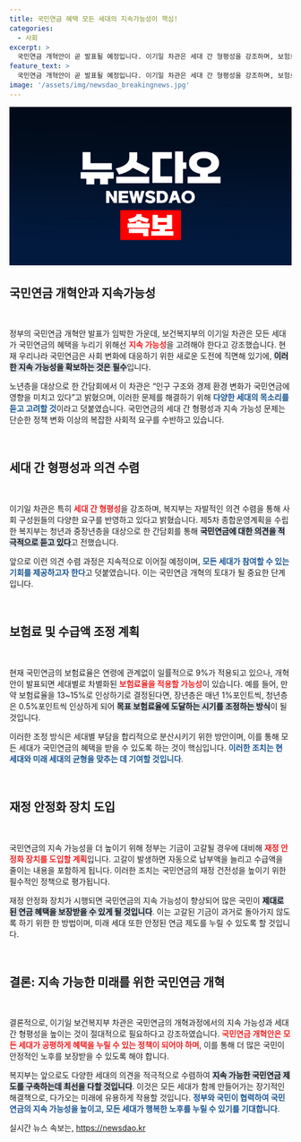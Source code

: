```yaml
---
title: 국민연금 혜택 모든 세대의 지속가능성이 핵심!
categories:
  - 사회
excerpt: >
  국민연금 개혁안이 곧 발표될 예정입니다. 이기일 차관은 세대 간 형평성을 강조하며, 보험료 인상 및 재정 안정화 장치 도입 계획을 밝혔습니다. 미래세대를 위한 지속 가능한 연금 시스템이 어떤 모습일지 주목해 보세요!
feature_text: >
  국민연금 개혁안이 곧 발표될 예정입니다. 이기일 차관은 세대 간 형평성을 강조하며, 보험료 인상 및 재정 안정화 장치 도입 계획을 밝혔습니다. 미래세대를 위한 지속 가능한 연금 시스템이 어떤 모습일지 주목해 보세요!
image: '/assets/img/newsdao_breakingnews.jpg'
---
```


<p><img src="/assets/img/newsdao_breakingnews.jpg" alt="koreaapp 속보" /></p>

<h2 data-ke-size="size26">국민연금 개혁안과 지속가능성</h2>

<p data-ke-size="size16">&nbsp;</p>

<p>정부의 국민연금 개혁안 발표가 임박한 가운데, 보건복지부의 이기일 차관은 모든 세대가 국민연금의 혜택을 누리기 위해선 <b><span style="color: #ee2323;">지속 가능성</span></b>을 고려해야 한다고 강조했습니다. 현재 우리나라 국민연금은 사회 변화에 대응하기 위한 새로운 도전에 직면해 있기에, <b><span style="background-color: #21538527;">이러한 지속 가능성을 확보하는 것은 필수</span></b>입니다. </p>

<p>노년층을 대상으로 한 간담회에서 이 차관은 “인구 구조와 경제 환경 변화가 국민연금에 영향을 미치고 있다”고 밝혔으며, 이러한 문제를 해결하기 위해 <b><span style="color: #1a5490;">다양한 세대의 목소리를 듣고 고려할 것</span></b>이라고 덧붙였습니다. 국민연금의 세대 간 형평성과 지속 가능성 문제는 단순한 정책 변화 이상의 복잡한 사회적 요구를 수반하고 있습니다.</p>

<p data-ke-size="size16">&nbsp;</p>

<h2 data-ke-size="size26">세대 간 형평성과 의견 수렴</h2>

<p data-ke-size="size16">&nbsp;</p>

<p>이기일 차관은 특히 <b><span style="color: #ee2323;">세대 간 형평성</span></b>을 강조하며, 복지부는 자발적인 의견 수렴을 통해 사회 구성원들의 다양한 요구를 반영하고 있다고 밝혔습니다. 제5차 종합운영계획을 수립한 복지부는 청년과 중장년층을 대상으로 한 간담회를 통해 <b><span style="background-color: #21538527;">국민연금에 대한 의견을 적극적으로 듣고 있다</span></b>고 전했습니다. </p>

<p>앞으로 이런 의견 수렴 과정은 지속적으로 이어질 예정이며, <b><span style="color: #1a5490;">모든 세대가 참여할 수 있는 기회를 제공하고자 한다</span></b>고 덧붙였습니다. 이는 국민연금 개혁의 토대가 될 중요한 단계입니다.</p>

<p data-ke-size="size16">&nbsp;</p>

<h2 data-ke-size="size26">보험료 및 수급액 조정 계획</h2>

<p data-ke-size="size16">&nbsp;</p>

<p>현재 국민연금의 보험료율은 연령에 관계없이 일률적으로 9%가 적용되고 있으나, 개혁안이 발표되면 세대별로 차별화된 <b><span style="color: #ee2323;">보험료율을 적용할 가능성</span></b>이 있습니다. 예를 들어, 만약 보험료율을 13~15%로 인상하기로 결정된다면, 장년층은 매년 1%포인트씩, 청년층은 0.5%포인트씩 인상하게 되어 <b><span style="background-color: #21538527;">목표 보험료율에 도달하는 시기를 조정하는 방식</span></b>이 될 것입니다. </p>

<p>이러한 조정 방식은 세대별 부담을 합리적으로 분산시키기 위한 방안이며, 이를 통해 모든 세대가 국민연금의 혜택을 받을 수 있도록 하는 것이 핵심입니다. <b><span style="color: #1a5490;">이러한 조치는 현 세대와 미래 세대의 균형을 맞추는 데 기여할 것입니다</span></b>.</p>

<p data-ke-size="size16">&nbsp;</p>

<h2 data-ke-size="size26">재정 안정화 장치 도입</h2>

<p data-ke-size="size16">&nbsp;</p>

<p>국민연금의 지속 가능성을 더 높이기 위해 정부는 기금이 고갈될 경우에 대비해 <b><span style="color: #ee2323;">재정 안정화 장치를 도입할 계획</span></b>입니다. 고갈이 발생하면 자동으로 납부액을 늘리고 수급액을 줄이는 내용을 포함하게 됩니다. 이러한 조치는 국민연금의 재정 건전성을 높이기 위한 필수적인 정책으로 평가됩니다.</p>

<p>재정 안정화 장치가 시행되면 국민연금의 지속 가능성이 향상되어 많은 국민이 <b><span style="background-color: #21538527;">제대로 된 연금 혜택을 보장받을 수 있게 될 것입니다</span></b>. 이는 고갈된 기금이 과거로 돌아가지 않도록 하기 위한 한 방법이며, 미래 세대 또한 안정된 연금 제도를 누릴 수 있도록 할 것입니다.</p>

<p data-ke-size="size16">&nbsp;</p>

<h2 data-ke-size="size26">결론: 지속 가능한 미래를 위한 국민연금 개혁</h2>

<p data-ke-size="size16">&nbsp;</p>

<p>결론적으로, 이기일 보건복지부 차관은 국민연금의 개혁과정에서의 지속 가능성과 세대 간 형평성을 높이는 것이 절대적으로 필요하다고 강조하였습니다. <b><span style="color: #ee2323;">국민연금 개혁안은 모든 세대가 공평하게 혜택을 누릴 수 있는 정책이 되어야 하며</span></b>, 이를 통해 더 많은 국민이 안정적인 노후를 보장받을 수 있도록 해야 합니다.</p>

<p>복지부는 앞으로도 다양한 세대의 의견을 적극적으로 수렴하여 <b><span style="background-color: #21538527;">지속 가능한 국민연금 제도를 구축하는데 최선을 다할 것입니다</span></b>. 이것은 모든 세대가 함께 만들어가는 장기적인 해결책으로, 다가오는 미래에 유용하게 작용할 것입니다. <b><span style="color: #1a5490;">정부와 국민이 협력하여 국민연금의 지속 가능성을 높이고, 모든 세대가 행복한 노후를 누릴 수 있기를 기대합니다</span></b>.</p>
실시간 뉴스 속보는, <a href="https://newsdao.kr" rel="dofollow">https://newsdao.kr</a>


